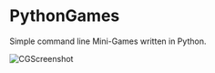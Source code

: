 # PythonGames
Simple command line Mini-Games written in Python.

![CGScreenshot](https://github.com/c0wgirl/PythonGames/assets/148525929/1ff8f8bd-8a56-448b-b0ee-d0b79c433fc0)
